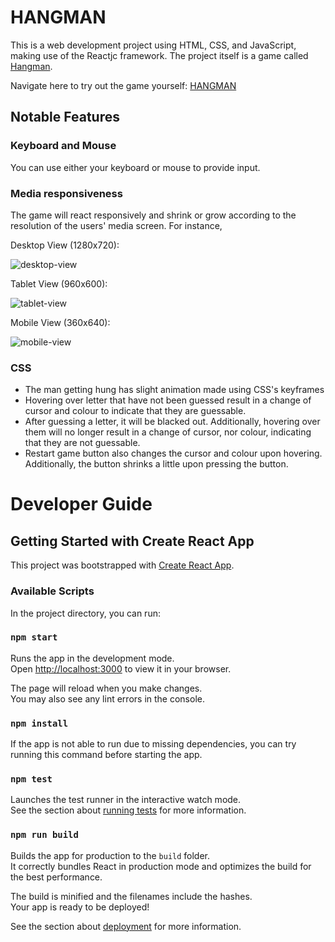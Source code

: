 # HANGMAN

This is a web development project using HTML, CSS, and JavaScript, making use of the Reactjc framework. The project itself is a game called [Hangman](<https://en.wikipedia.org/wiki/Hangman_(game)>).

Navigate here to try out the game yourself: [HANGMAN](https://frozen-dusk-39512.herokuapp.com/)

## Notable Features

### Keyboard and Mouse

You can use either your keyboard or mouse to provide input.

### Media responsiveness

The game will react responsively and shrink or grow according to the resolution of the users' media screen. For instance,

Desktop View (1280x720):

![desktop-view](/resources/images/1280x720)

Tablet View (960x600):

![tablet-view](/resources/images/960x600)

Mobile View (360x640):

![mobile-view](/resources/images/360x640)

### CSS

- The man getting hung has slight animation made using CSS's keyframes
- Hovering over letter that have not been guessed result in a change of cursor and colour to indicate that they are guessable.
- After guessing a letter, it will be blacked out. Additionally, hovering over them will no longer result in a change of cursor, nor colour, indicating that they are not guessable.
- Restart game button also changes the cursor and colour upon hovering. Additionally, the button shrinks a little upon pressing the button.

# Developer Guide

## Getting Started with Create React App

This project was bootstrapped with [Create React App](https://github.com/facebook/create-react-app).

### Available Scripts

In the project directory, you can run:

### `npm start`

Runs the app in the development mode.\
Open [http://localhost:3000](http://localhost:3000) to view it in your browser.

The page will reload when you make changes.\
You may also see any lint errors in the console.

### `npm install`

If the app is not able to run due to missing dependencies, you can try running this command before starting the app.

### `npm test`

Launches the test runner in the interactive watch mode.\
See the section about [running tests](https://facebook.github.io/create-react-app/docs/running-tests) for more information.

### `npm run build`

Builds the app for production to the `build` folder.\
It correctly bundles React in production mode and optimizes the build for the best performance.

The build is minified and the filenames include the hashes.\
Your app is ready to be deployed!

See the section about [deployment](https://facebook.github.io/create-react-app/docs/deployment) for more information.
